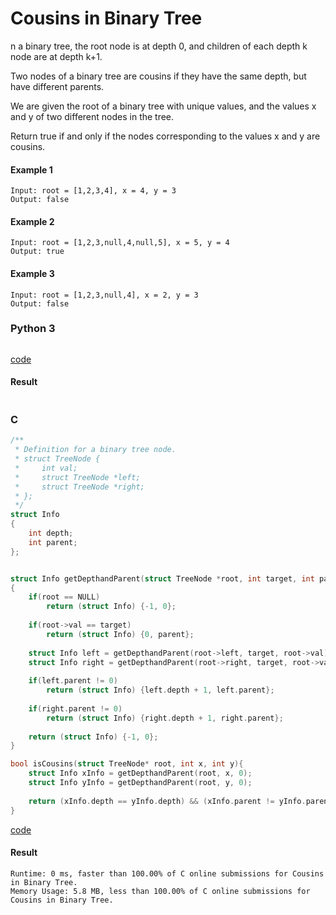 # Cousins in Binary Tree
n a binary tree, the root node is at depth 0, and children of each depth k node are at depth k+1.

Two nodes of a binary tree are cousins if they have the same depth, but have different parents.

We are given the root of a binary tree with unique values, and the values x and y of two different nodes in the tree.

Return true if and only if the nodes corresponding to the values x and y are cousins.

#### Example 1
```
Input: root = [1,2,3,4], x = 4, y = 3
Output: false
```

#### Example 2
```
Input: root = [1,2,3,null,4,null,5], x = 5, y = 4
Output: true
```

#### Example 3
```
Input: root = [1,2,3,null,4], x = 2, y = 3
Output: false
```

### Python 3
```python

```
[code](Python%203/993.py)

#### Result
```

```

### C
```C
/**
 * Definition for a binary tree node.
 * struct TreeNode {
 *     int val;
 *     struct TreeNode *left;
 *     struct TreeNode *right;
 * };
 */
struct Info
{
    int depth;
    int parent;
};


struct Info getDepthandParent(struct TreeNode *root, int target, int parent)
{
    if(root == NULL)
        return (struct Info) {-1, 0};
    
    if(root->val == target)
        return (struct Info) {0, parent};
    
    struct Info left = getDepthandParent(root->left, target, root->val);
    struct Info right = getDepthandParent(root->right, target, root->val);
    
    if(left.parent != 0)
        return (struct Info) {left.depth + 1, left.parent};
    
    if(right.parent != 0)
        return (struct Info) {right.depth + 1, right.parent};
    
    return (struct Info) {-1, 0};
}

bool isCousins(struct TreeNode* root, int x, int y){
    struct Info xInfo = getDepthandParent(root, x, 0);
    struct Info yInfo = getDepthandParent(root, y, 0);
    
    return (xInfo.depth == yInfo.depth) && (xInfo.parent != yInfo.parent);
}

```
[code](C/993.c)

#### Result
```
Runtime: 0 ms, faster than 100.00% of C online submissions for Cousins in Binary Tree.
Memory Usage: 5.8 MB, less than 100.00% of C online submissions for Cousins in Binary Tree.
```
